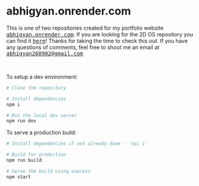 # abhigyan.onrender.com

This is one of two repositories created for my portfolio website <a href="https://abhigyan-portfolio.vercel.app/"><samp>abhigyan.onrender.com</samp></a>. If you are looking for the 2D OS repository you can find it <a href="https://github.com/sunny619/portfolio-inner-site"><samp>here</samp></a>! Thanks for taking the time to check this out. If you have any questions of comments, feel free to shoot me an email at <samp><a href="mailto:abhigyan260902@gmail.com">abhigyan260902@gmail.com</a>

<br>

To setup a dev environment:

```bash
# Clone the repository

# Install dependencies 
npm i

# Run the local dev server
npm run dev
```

To serve a production build:

```bash
# Install dependencies if not already done - 'npi i'

# Build for production
npm run build

# Serve the build using express
npm start
```

